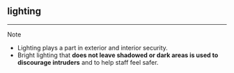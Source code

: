 ## lighting
---
> [!note]
> - Lighting plays a part in exterior and interior security.
> - Bright lighting that **does not leave shadowed or dark areas is used to discourage intruders** and to help staff feel safer.